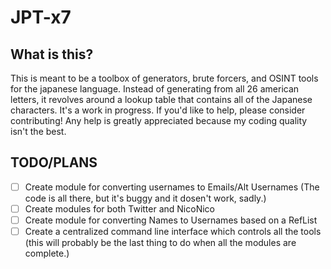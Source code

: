 # JPT-x7
## What is this?
This is meant to be a toolbox of generators, brute forcers, and OSINT tools for the japanese language. Instead of generating from all 26 american letters, it revolves around a lookup table that contains all of the Japanese characters. It's a work in progress. If you'd like to help, please consider contributing! Any help is greatly appreciated because my coding quality isn't the best. 

## TODO/PLANS
- [ ] Create module for converting usernames to Emails/Alt Usernames (The code is all there, but it's buggy and it dosen't work, sadly.)
- [ ] Create modules for both Twitter and NicoNico
- [ ] Create module for converting Names to Usernames based on a RefList
- [ ] Create a centralized command line interface which controls all the tools (this will probably be the last thing to do when all the modules are complete.)
